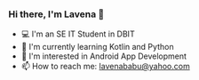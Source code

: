 ### Hi there, I'm Lavena 👋
- 💻 I'm an SE IT Student in DBIT
- 🌱 I'm currently learning Kotlin and Python
- 📱 I'm interested in Android App Development
- 📫 How to reach me: lavenababu@yahoo.com

<!--
**Lavenababu/Lavenababu** is a ✨ _special_ ✨ repository because its `README.md` (this file) appears on your GitHub profile.

Here are some ideas to get you started:

- 🔭 I’m currently working on ...
- 👯 I’m looking to collaborate on ...
- 🤔 I’m looking for help with ...
- 💬 Ask me about ...
- 😄 Pronouns: ...
- ⚡ Fun fact: ...
-->
